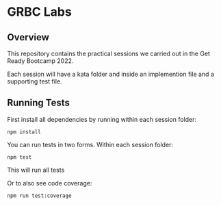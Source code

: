 # GRBC Labs

## Overview

This repository contains the practical sessions we carried out in the Get Ready Bootcamp 2022.

Each session will have a kata folder and inside an implemention file and a supporting test file.

## Running Tests

First install all dependencies by running within each session folder:

```
npm install
```

You can run tests in two forms. Within each session folder:

```
npm test
```

This will run all tests

Or to also see code coverage:

```
npm run test:coverage
```
